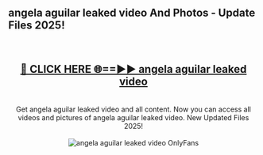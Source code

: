 <h2>angela aguilar leaked video And Photos - Update Files 2025!</h2>
<br>
<div align="center">
<h2><a href="https://linkcuts.com/hfmhzwbr" rel="nofollow">🔴 CLICK HERE 🌐==►► angela aguilar leaked video</a></h2>
<br>
Get angela aguilar leaked video and all content. Now you can access all videos and pictures of angela aguilar leaked video. New Updated Files 2025!
<br>
<br>
<a href="https://linkcuts.com/hfmhzwbr" rel="nofollow" data-target="animated-image.originalLink"><img src="https://i.ibb.co.com/WyWwxjT/player-gif2.gif" alt="angela aguilar leaked video OnlyFans" style="max-width: 100%; display: inline-block;" data-target="animated-image.originalImage"></a>
</div>
<br>